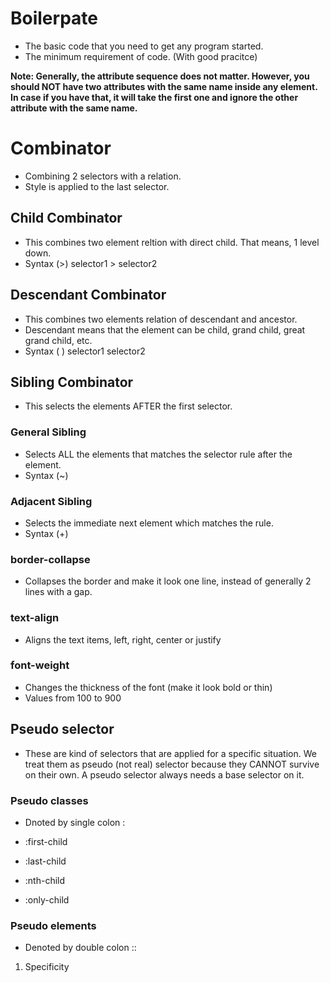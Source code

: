 # Boilerpate
- The basic code that you need to get any program started.
- The minimum requirement of code. (With good pracitce)

**Note: Generally, the attribute sequence does not matter. However, you should NOT have two attributes with the same name inside any element. In case if you have that, it will take the first one and ignore the other attribute with the same name.**


# Combinator
- Combining 2 selectors with a relation.
- Style is applied to the last selector.

## Child Combinator
- This combines two element reltion with direct child. That means, 1 level down.
- Syntax (>)
selector1 > selector2

## Descendant Combinator
- This combines two elements relation of descendant and ancestor. 
- Descendant means that the element can be child, grand child, great grand child, etc.
- Syntax ( )
selector1 selector2

## Sibling Combinator
- This selects the elements AFTER the first selector.

### General Sibling
- Selects ALL the elements that matches the selector rule after the element.
- Syntax (~)

### Adjacent Sibling
- Selects the immediate next element which matches the rule.
- Syntax (+)

### border-collapse
- Collapses the border and make it look one line, instead of generally 2 lines with a gap.

### text-align
- Aligns the text items, left, right, center or justify

### font-weight
- Changes the thickness of the font (make it look bold or thin)
- Values from 100 to 900

## Pseudo selector
- These are kind of selectors that are applied for a specific situation. We treat them as pseudo (not real) selector because they CANNOT survive on their own. A pseudo selector always needs a base selector on it.

### Pseudo classes
- Dnoted by single colon :

- :first-child
- :last-child
- :nth-child
- :only-child

### Pseudo elements
- Denoted by double colon ::

1. Specificity
